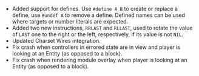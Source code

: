 * Added support for defines. Use `#define A B` to create or replace a define, use `#undef A` to remove a define. Defined names can be used where targets or number literals are expected.
* Added two new instructions, `RRLAST` and `RLLAST`, used to rotate the value of `LAST` one to the right or the left, respectively, if its value is not `NIL`.
* Updated Charset Wires integration.
* Fix crash when controllers in errored state are in view and player is looking at an Entity (as opposed to a block).
* Fix crash when rendering module overlay when player is looking at an Entity (as opposed to a block).
